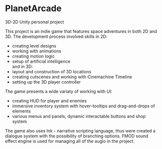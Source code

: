 # PlanetArcade
3D-2D Unity personal project

This project is an indie game that features space adventures in both 2D and 3D.
The development process involved skills in 2D:
  - creating level designs
  - working with animations 
  - creating motion logic 
  - setup of artificial intelligence<br>
and in 3D: 
  - layout and construction of 3D locations
  - creating cutscenes and working with Cinemachine Timeline 
  - setting up the 3D player controller
 
The game presents a wide variaty of working with UI:
  - creating HUD for player and enemies
  - immersive inventory system with hover-tooltips and drag-and-drops of elements
  - various menus and panels, dynamic interactable buttons and shop system

The game also uses Ink - narrative scripting language, thus were created a dialogue system with the possibility of branching options.
FMOD sound effect engine is used for managing all of the augio in the project.
